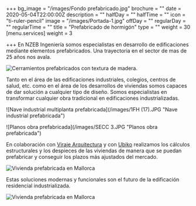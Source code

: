 +++
bg_image = "/images/Fondo prefabricado.jpg"
brochure = ""
date = 2020-05-04T22:00:00Z
description = ""
halfDay = ""
halfTime = ""
icon = "ti-ruler-pencil"
image = "/images/Portada-1.jpg"
offDay = ""
regularDay = ""
regularTime = ""
title = "Prefabricado de hormigón"
type = ""
weight = 30
[menu.services]
weight = 3

+++
En NZEB Ingeniería somos especialistas en desarrollo de edificaciones mediante elementos prefabricados. Una trayectoria en el sector de mas de 25 años nos avala.

![Cerramientos prefabricados con textura de madera.](/images/9.jpg "Cerramientos prefabricados texturados")

Tanto en el área de las edificaciones industriales, colegios, centros de salud, etc. como en el área de los desarrollos de viviendas somos capaces de dar solución a cualquier tipo de diseño. Somos especialistas en transformar cualquier obra tradicional en edificaciones industrializadas.

![Nave industrial multiplanta prefabricada](/images/1FH (17).JPG "Nave industrial prefabricada")

![Planos obra prefabricada](/images/SECC 3.JPG "Planos obra prefabricada")

En colaboración con [Viraje Arquitectura](https://viraje.es/ "Viraje Arquitectura")  y con [Ubiko](https://www.ubiko.es/ "Ubiko") realizamos los cálculos estructurales y los despieces de las viviendas de manera que se puedan prefabricar y conseguir los plazos más ajustados del mercado.

![Vivienda prefabricada en Mallorca](/images/UBIKO_web_UP44_02_01.jpg "Vivienda prefabricada")

Estas soluciones modernas y funcionales son el futuro de la edificación residencial industrializada.

![Vivienda prefabricada en Mallorca](/images/UBIKO_web_UP44_14.jpg "Vivienda prefabricada.")